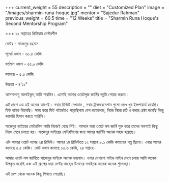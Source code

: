 +++
current_weight = 55
description = ""
diet = "Customized Plan"
image = "/images/sharmin-runa-hoque.jpg"
mentor = "Sajedur Rahman"
previous_weight = 60.5
time = "12 Weeks"
title = "Sharmin Runa Hoque's Second Mentorship Program"

+++
১২ সপ্তাহের প্রিমিয়াম মেন্টরশীপ

মেন্টর - সাজেদুর রহমান

পূবের্র ওজন - ৬০.৫ কেজি

বর্তমান ওজন - ৫৫.০ কেজি

কমেছে - ৫.৫ কেজি

উচ্চতা - ৪'১১"

আসসালামু আলাইকুম,আমি শারমিন। এসেছি আমার ওয়েটলুজ জার্নির গল্পটা শেয়ার করতে।

এই গ্রুপে এড হই অনেক আগেই। সবার রিভিউ দেখতাম , সবার ট্রান্সফরমেশান গুলো দেখে খুব ইন্সপায়ার্ড হয়েছি। ফিট গাইড কিনেছি। সময় করে ফিট গাইডটাও পড়েছিলাম বেশ কয়েকবার, নিজে নিজে চার্ট ও করার চেষ্টা করেছি কিন্তু ক্যালরি হিসাব করতে পারিনি।

সাজেদুর ভাইয়ের মেন্টরশিপ আমি নিজেই বেছে নিই। আসলে যারা ওয়েট লস জার্নি শুরু করে তাদের অবশ্যই কিছু নিয়ম মেনে চলতে হয়। সাজেদুর ভাইয়ের মেন্টরশিপের জন্য আমার জার্নিটা অনেক সহজ হয়েছে।

এটা আমার ওয়েট লসের ২য় রিভিউ। আমার ১ম রিভিউতে ১২ সপ্তাহে ৮.১ কেজি কমানোর গল্প ছিলো। এবার আমার কমেছে ৫.৫ কেজি। মোট ওজন কমেছে ১৩.৬ কেজি, ২৪ সপ্তাহে।

আমার ওয়েট লস জার্নিতে সাজেদুর ভাইকে অনেক ধন্যবাদ। ওনার দেখানো গাইড লাইন মেনে চলায় আমি অনেক উপকৃত হয়েছি এবং এই গ্রুপের যারা মেন্টর আছেন উনাদের সবাইকে অনেক অনেক শুভেচ্ছা।

এই গ্রুপ থেকে অনেক কিছু শিখতে পেরেছি।